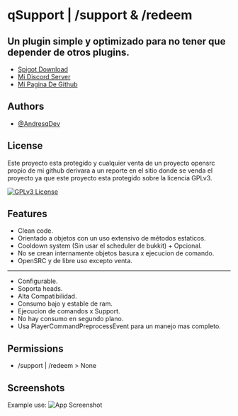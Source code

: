 # qSupport | /support & /redeem


## Un plugin simple y optimizado para no tener que depender de otros plugins.

 - [Spigot Download]()
 - [Mi Discord Server](https://discord.gg/jr4A3y3nzq)
 - [Mi Pagina De Github](https://github.com/AndresqDev)


## Authors

- [@AndresqDev](https://github.com/AndresqDev)


## License

Este proyecto esta protegido y cualquier venta de un proyecto opensrc propio de mi github derivara a un reporte en el sitio donde se venda el proyecto ya que este proyecto esta protegido sobre la licencia GPLv3.

[![GPLv3 License](https://img.shields.io/badge/License-GPL%20v3-yellow.svg)](https://opensource.org/licenses/)

## Features

- Clean code.
- Orientado a objetos con un uso extensivo de métodos estaticos.
- Cooldown system (Sin usar el scheduler de bukkit) + Opcional.
- No se crean internamente objetos basura x ejecucion de comando.
- OpenSRC y de libre uso excepto venta.
- ------------------------------------------
- Configurable.
- Soporta heads.
- Alta Compatibilidad.
- Consumo bajo y estable de ram.
- Ejecucion de comandos x Support.
- No hay consumo en segundo plano.
- Usa PlayerCommandPreprocessEvent para un manejo mas completo.

## Permissions
  
- /support | /redeem > None

## Screenshots
Example use:
![App Screenshot](https://cdn.discordapp.com/attachments/1066599943378325525/1096126328144679082/image.png)

